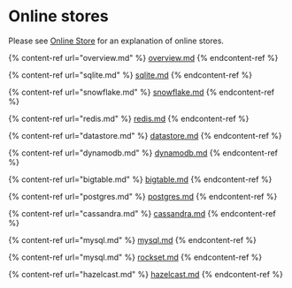 # Online stores

Please see [Online Store](../../getting-started/architecture-and-components/online-store.md) for an explanation of online stores.

{% content-ref url="overview.md" %}
[overview.md](overview.md)
{% endcontent-ref %}

{% content-ref url="sqlite.md" %}
[sqlite.md](sqlite.md)
{% endcontent-ref %}

{% content-ref url="snowflake.md" %}
[snowflake.md](snowflake.md)
{% endcontent-ref %}

{% content-ref url="redis.md" %}
[redis.md](redis.md)
{% endcontent-ref %}

{% content-ref url="datastore.md" %}
[datastore.md](datastore.md)
{% endcontent-ref %}

{% content-ref url="dynamodb.md" %}
[dynamodb.md](dynamodb.md)
{% endcontent-ref %}

{% content-ref url="bigtable.md" %}
[bigtable.md](mysql.md)
{% endcontent-ref %}

{% content-ref url="postgres.md" %}
[postgres.md](postgres.md)
{% endcontent-ref %}

{% content-ref url="cassandra.md" %}
[cassandra.md](cassandra.md)
{% endcontent-ref %}

{% content-ref url="mysql.md" %}
[mysql.md](mysql.md)
{% endcontent-ref %}

{% content-ref url="mysql.md" %}
[rockset.md](rockset.md)
{% endcontent-ref %}

{% content-ref url="hazelcast.md" %}
[hazelcast.md](hazelcast.md)
{% endcontent-ref %}


